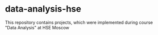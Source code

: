 # data-analysis-hse
This repository contains projects, which were implemented during course "Data Analysis" at HSE Moscow

